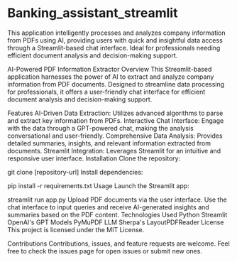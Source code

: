 # Banking_assistant_streamlit
This application intelligently processes and analyzes company information from PDFs using AI, providing users with quick and insightful data access through a Streamlit-based chat interface. Ideal for professionals needing efficient document analysis and decision-making support.

AI-Powered PDF Information Extractor
Overview
This Streamlit-based application harnesses the power of AI to extract and analyze company information from PDF documents. Designed to streamline data processing for professionals, it offers a user-friendly chat interface for efficient document analysis and decision-making support.

Features
AI-Driven Data Extraction: Utilizes advanced algorithms to parse and extract key information from PDFs.
Interactive Chat Interface: Engage with the data through a GPT-powered chat, making the analysis conversational and user-friendly.
Comprehensive Data Analysis: Provides detailed summaries, insights, and relevant information extracted from documents.
Streamlit Integration: Leverages Streamlit for an intuitive and responsive user interface.
Installation
Clone the repository:




git clone [repository-url]
Install dependencies:




pip install -r requirements.txt
Usage
Launch the Streamlit app:




streamlit run app.py
Upload PDF documents via the user interface.
Use the chat interface to input queries and receive AI-generated insights and summaries based on the PDF content.
Technologies Used
Python
Streamlit
OpenAI's GPT Models
PyMuPDF
LLM Sherpa's LayoutPDFReader
License
This project is licensed under the MIT License.

Contributions
Contributions, issues, and feature requests are welcome. Feel free to check the issues page for open issues or submit new ones.


